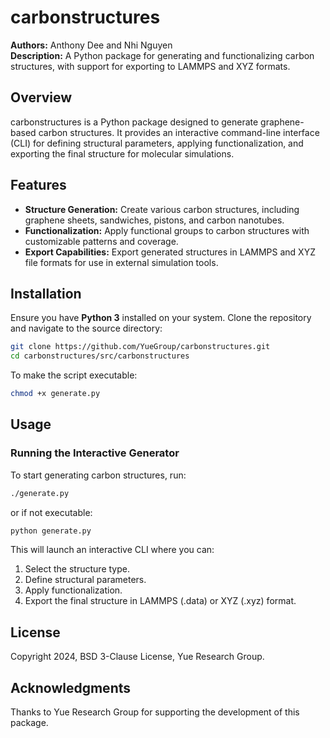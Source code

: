 # carbonstructures

**Authors:** Anthony Dee and Nhi Nguyen  
**Description:** A Python package for generating and functionalizing carbon structures, with support for exporting to LAMMPS and XYZ formats.



## **Overview**

carbonstructures is a Python package designed to generate graphene-based carbon structures. It provides an interactive command-line interface (CLI) for defining structural parameters, applying functionalization, and exporting the final structure for molecular simulations.



## **Features**
- **Structure Generation:** Create various carbon structures, including graphene sheets, sandwiches, pistons, and carbon nanotubes.
- **Functionalization:** Apply functional groups to carbon structures with customizable patterns and coverage.
- **Export Capabilities:** Export generated structures in LAMMPS and XYZ file formats for use in external simulation tools.



## **Installation**
Ensure you have **Python 3** installed on your system. Clone the repository and navigate to the source directory:

```bash
git clone https://github.com/YueGroup/carbonstructures.git
cd carbonstructures/src/carbonstructures
```
To make the script executable:

```bash
chmod +x generate.py 
```

## **Usage**
### **Running the Interactive Generator**
To start generating carbon structures, run:

```bash
./generate.py
```

or if not executable:

```bash
python generate.py
```

This will launch an interactive CLI where you can:

1. Select the structure type.
2. Define structural parameters.
3. Apply functionalization.
4. Export the final structure in LAMMPS (.data) or XYZ (.xyz) format.


## **License**
Copyright 2024, BSD 3-Clause License, Yue Research Group.



## **Acknowledgments**
Thanks to Yue Research Group for supporting the development of this package.

